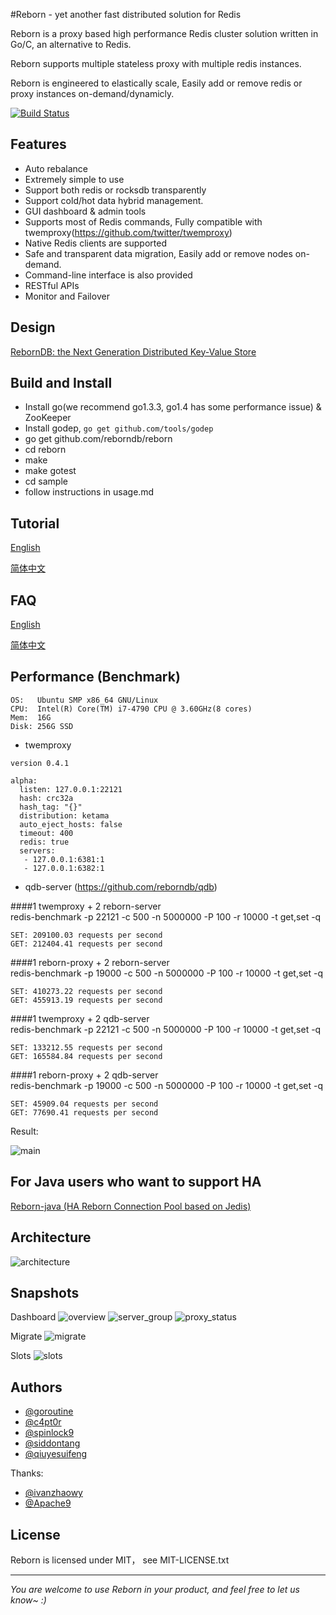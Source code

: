 #Reborn - yet another fast distributed solution for Redis

Reborn is a proxy based high performance Redis cluster solution written in Go/C, an alternative to Redis.

Reborn supports multiple stateless proxy with multiple redis instances.

Reborn is engineered to elastically scale, Easily add or remove redis or proxy instances on-demand/dynamicly.

[![Build Status](https://travis-ci.org/reborndb/reborn.svg)](https://travis-ci.org/reborndb/reborn)

## Features
* Auto rebalance
* Extremely simple to use 
* Support both redis or rocksdb transparently
* Support cold/hot data hybrid management.
* GUI dashboard & admin tools 
* Supports most of Redis commands, Fully compatible with twemproxy(https://github.com/twitter/twemproxy)
* Native Redis clients are supported
* Safe and transparent data migration, Easily add or remove nodes on-demand.
* Command-line interface is also provided
* RESTful APIs
* Monitor and Failover

## Design

[RebornDB: the Next Generation Distributed Key-Value Store](https://docs.google.com/document/d/1hJXa0LjMaGYHgL3PeQQu3QMrstxof241OVxbdDKvSbY/edit?usp=sharing)


## Build and Install

* Install go(we recommend go1.3.3, go1.4 has some performance issue) & ZooKeeper
* Install godep, `go get github.com/tools/godep` 
* go get github.com/reborndb/reborn
* cd reborn
* make
* make gotest
* cd sample
* follow instructions in usage.md

## Tutorial

[English](doc/tutorial_en.md)

[简体中文](doc/tutorial_zh.md)

## FAQ

[English](doc/FAQ_en.md)

[简体中文](doc/FAQ_zh.md)

## Performance (Benchmark)
```
OS:   Ubuntu SMP x86_64 GNU/Linux
CPU:  Intel(R) Core(TM) i7-4790 CPU @ 3.60GHz(8 cores)
Mem:  16G
Disk: 256G SSD
```

+ twemproxy

```
version 0.4.1

alpha:
  listen: 127.0.0.1:22121
  hash: crc32a
  hash_tag: "{}"
  distribution: ketama
  auto_eject_hosts: false
  timeout: 400
  redis: true
  servers:
   - 127.0.0.1:6381:1
   - 127.0.0.1:6382:1
```

+ qdb-server (https://github.com/reborndb/qdb)


####1 twemproxy + 2 reborn-server  
  redis-benchmark -p 22121 -c 500 -n 5000000 -P 100 -r 10000 -t get,set -q

```
SET: 209100.03 requests per second
GET: 212404.41 requests per second
```

####1 reborn-proxy + 2 reborn-server  
  redis-benchmark -p 19000 -c 500 -n 5000000 -P 100 -r 10000 -t get,set -q

```
SET: 410273.22 requests per second
GET: 455913.19 requests per second
```

####1 twemproxy + 2 qdb-server  
  redis-benchmark -p 22121 -c 500 -n 5000000 -P 100 -r 10000 -t get,set -q

```
SET: 133212.55 requests per second
GET: 165584.84 requests per second
```
####1 reborn-proxy + 2 qdb-server  
  redis-benchmark -p 19000 -c 500 -n 5000000 -P 100 -r 10000 -t get,set -q

```
SET: 45909.04 requests per second
GET: 77690.41 requests per second
```

Result:  

![main](doc/bench.png)

## For Java users who want to support HA

[Reborn-java \(HA Reborn Connection Pool based on Jedis\)](https://github.com/reborndb/reborn-java)

## Architecture

![architecture](doc/pictures/architecture.png)

## Snapshots

Dashboard
![overview](doc/pictures/snapshot_overview.png)
![server_group](doc/pictures/snapshot_server_group.png)
![proxy_status](doc/pictures/snapshot_proxy_status.png)

Migrate
![migrate](doc/pictures/snapshot_migrate.png)

Slots
![slots](doc/pictures/slots.png)

## Authors

* [@goroutine](https://github.com/ngaut)
* [@c4pt0r](https://github.com/c4pt0r)
* [@spinlock9](https://github.com/spinlock)
* [@siddontang](https://github.com/siddontang)
* [@qiuyesuifeng](https://github.com/qiuyesuifeng)

Thanks:

* [@ivanzhaowy](https://github.com/ivanzhaowy)
* [@Apache9](https://github.com/apache9)

## License

Reborn is licensed under MIT， see MIT-LICENSE.txt

-------------
*You are welcome to use Reborn in your product, and feel free to let us know~ :)*
